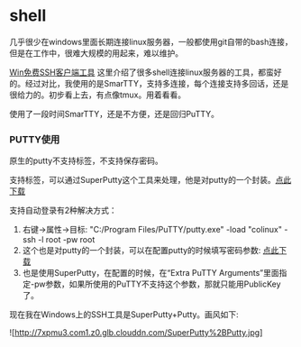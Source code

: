 # shell

几乎很少在windows里面长期连接linux服务器，一般都使用git自带的bash连接，但是在工作中，很难大规模的用起来，难以维护。

[Win免费SSH客户端工具](http://server.zol.com.cn/522/5222509_all.html) 这里介绍了很多shell连接linux服务器的工具，都蛮好的。经过对比，我使用的是SmarTTY，支持多连接，每个连接支持多回话，还是很给力的。初步看上去，有点像tmux。用着看看。

使用了一段时间SmarTTY，还是不方便，还是回归PuTTY。


### PUTTY使用

原生的putty不支持标签，不支持保存密码。

支持标签，可以通过SuperPutty这个工具来处理，他是对putty的一个封装。[点此下载](http://7xpmu3.com1.z0.glb.clouddn.com/SuperPuTTY.zip)

支持自动登录有2种解决方式：

1. 右键->属性->目标: "C:/Program Files/PuTTY/putty.exe" -load "colinux" -ssh -l root -pw root
2. 这个也是对putty的一个封装，可以在配置putty的时候填写密码参数: [点此下载](http://7xpmu3.com1.z0.glb.clouddn.com/putty(%E6%94%AF%E6%8C%81%E4%BF%9D%E5%AD%98%E5%AF%86%E7%A0%81))
3. 也是使用SuperPutty，在配置的时候，在“Extra PuTTY Arguments”里面指定-pw参数，如果所使用的PuTTY不支持这个参数，那就只能用PublicKey了。


现在我在Windows上的SSH工具是SuperPutty+Putty。画风如下:

![http://7xpmu3.com1.z0.glb.clouddn.com/SuperPutty%2BPutty.jpg]